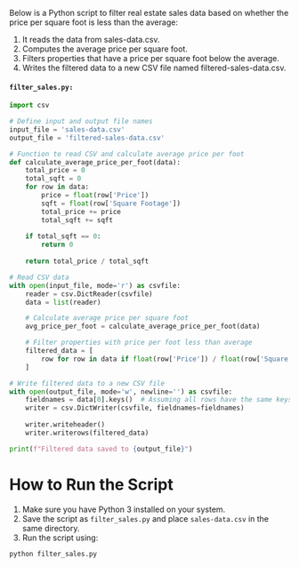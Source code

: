 Below is a Python script to filter real estate sales data based on whether the price per square foot is less than the average:

1. It reads the data from sales-data.csv.
2. Computes the average price per square foot.
3. Filters properties that have a price per square foot below the average.
4. Writes the filtered data to a new CSV file named filtered-sales-data.csv.

#### `filter_sales.py:`

```python
import csv

# Define input and output file names
input_file = 'sales-data.csv'
output_file = 'filtered-sales-data.csv'

# Function to read CSV and calculate average price per foot
def calculate_average_price_per_foot(data):
    total_price = 0
    total_sqft = 0
    for row in data:
        price = float(row['Price'])
        sqft = float(row['Square Footage'])
        total_price += price
        total_sqft += sqft
    
    if total_sqft == 0:
        return 0
    
    return total_price / total_sqft

# Read CSV data
with open(input_file, mode='r') as csvfile:
    reader = csv.DictReader(csvfile)
    data = list(reader)

    # Calculate average price per square foot
    avg_price_per_foot = calculate_average_price_per_foot(data)

    # Filter properties with price per foot less than average
    filtered_data = [
        row for row in data if float(row['Price']) / float(row['Square Footage']) < avg_price_per_foot
    ]

# Write filtered data to a new CSV file
with open(output_file, mode='w', newline='') as csvfile:
    fieldnames = data[0].keys()  # Assuming all rows have the same keys
    writer = csv.DictWriter(csvfile, fieldnames=fieldnames)
    
    writer.writeheader()
    writer.writerows(filtered_data)

print(f"Filtered data saved to {output_file}")
```
# How to Run the Script
1. Make sure you have Python 3 installed on your system.
2. Save the script as `filter_sales.py` and place `sales-data.csv` in the same directory.
3. Run the script using:

```bash
python filter_sales.py
```